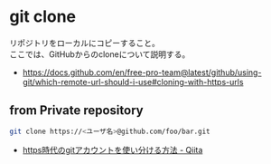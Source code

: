 # git clone
リポジトリをローカルにコピーすること。  
ここでは、GitHubからのcloneについて説明する。

- https://docs.github.com/en/free-pro-team@latest/github/using-git/which-remote-url-should-i-use#cloning-with-https-urls

## from Private repository
```bash
git clone https://<ユーザ名>@github.com/foo/bar.git
```


- [https時代のgitアカウントを使い分ける方法 - Qiita](https://qiita.com/1natsu172/items/a4a3357a0481440ec6a5)


